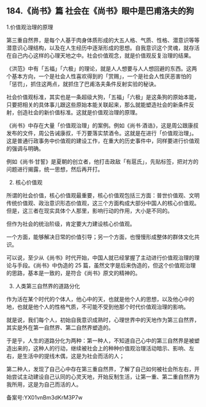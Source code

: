## 184.《尚书》篇 社会在《尚书》眼中是巴甫洛夫的狗
1.价值观治理的原理


第三重自然界，是每个人基于肉身体质形成的大五人格、气质、性格、潜意识等等潜意识心理结构，以及在人生经历中逐渐形成的思想。自我意识这个灵魂，就存活在自己内心这样的心理天地之中。社会价值观念，就是价值观反复治理的结果。


《洪范》中有「五福」「六极」的理论，就是人人想要与人人想回避的东西。这两个基本方向，一个是社会人性喜欢得到的「赏赐」，一个是社会人性厌恶害怕的「惩罚」，抓住这两点，就抓住了巴甫洛夫条件反射实验的秘诀。


社会价值观标准，其实也是一条超级大狗，「五福」「六极」是这条狗的原始本能，只要把相关的具体事儿跟这些原始本能关联起来，那么就能塑造社会的新条件反射，创造社会的新价值标准。这就是价值观治理的原理。


《尚书》中存在大量「价值观治理」的案例。例如《尚书·酒诰》，这是周公跟康叔发布的文件，周公告诫康叔，千万要落实禁酒令。这就是在进行「价值观治理」。这是普通行政事务中价值观的建设工作，在重大的历史事件中，同样要进行价值观的强调与明确。


例如《尚书·甘誓》是夏朝的创立者，他打击政敌「有扈氏」，先贴标签，把对方的问题进行揭露，统一思想，然后再开打。


2. 核心价值观


所谓的社会价值，核心价值观最重要，核心价值观包括三方面：普世价值观、文明传统价值观、政治意识形态价值观，这三个方面构成大部分中国人的核心价值观。但是，这三者在现实具体个人那里，影响行动的作用，大小是不同的。


但作为社会的统治阶级，肯定要大力建设核心价值观。


一个方面，能够解决日常的价值引导；另一个方面，也慢慢形成整体的群体文化共识。


可以说，至少从《尚书》时代开始，中国人就已经掌握了主动进行价值观治理的理论与手段。《尚书》中伪造的 25 篇，虽然文字是后来伪造的，但这个价值观治理的思路，基本是一致的，是符合《尚书》原文的精神的。


3. 人类第三自然界的道路分化


作为活在某个时代的个体人，他心中的天，也就是他个人的思想，以及他心中的地，也就是他个人的性格气质，不可能不受到他那个时代价值观治理的影响。


就是说，我们每个人，初始自我意识成熟时，心理世界中的天地作为第三自然界，其实是外在第一自然界、第二自然界塑造的。


于是乎，人生的道路分化为两种：第一种人，不知道自己心中的第三自然界是被塑造出来的，这种人的行动，继续被社会上的种种价值观治理活动暗示、影响、左右，是生活中的提线木偶，这是为社会而活的人；


第二种人，发现了自己心中存在第三重自然界，了解了自己如何被社会所左右，开始尝试主动建设自己认同的心灵天地，开始反制生活，让第一重、第二重自然界为我所用，这是为自己而活的人。


备案号:YX01vnBm3dKrM3P7w

